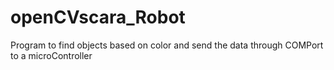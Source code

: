 # openCVscara_Robot
Program to find objects based on color and send the data through COMPort to a microController
